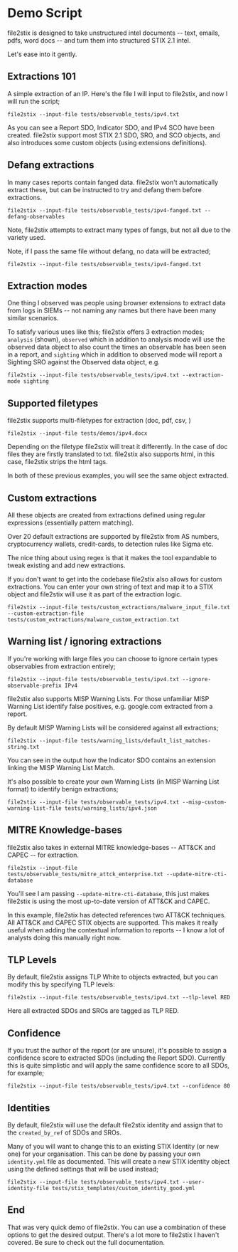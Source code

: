 # Demo Script

file2stix is designed to take unstructured intel documents -- text, emails, pdfs, word docs -- and turn them into structured STIX 2.1 intel.

Let's ease into it gently.

## Extractions 101

A simple extraction of an IP. Here's the file I will input to file2stix, and now I will run the script;

```shell
file2stix --input-file tests/observable_tests/ipv4.txt
```

As you can see a Report SDO, Indicator SDO, and IPv4 SCO have been created. file2stix support most STIX 2.1 SDO, SRO, and SCO objects, and also introduces some custom objects (using extensions definitions).

## Defang extractions

In many cases reports contain fanged data. file2stix won't automatically extract these, but can be instructed to try and defang them before extractions.

```shell
file2stix --input-file tests/observable_tests/ipv4-fanged.txt --defang-observables
```

Note, file2stix attempts to extract many types of fangs, but not all due to the variety used.

Note, if I pass the same file without defang, no data will be extracted;

```shell
file2stix --input-file tests/observable_tests/ipv4-fanged.txt
```

## Extraction modes

One thing I observed was people using browser extensions to extract data from logs in SIEMs -- not naming any names but there have been many similar scenarios.

To satisfy various uses like this; file2stix offers 3 extraction modes; `analysis` (shown), `observed` which in addition to analysis mode will use the observed data object to also count the times an observable has been seen in a report, and `sighting` which in addition to observed mode will report a Sighting SRO against the Observed data object, e.g.

```shell
file2stix --input-file tests/observable_tests/ipv4.txt --extraction-mode sighting
```

## Supported filetypes

file2stix supports multi-filetypes for extraction (doc, pdf, csv, )

```shell
file2stix --input-file tests/demos/ipv4.docx
```

Depending on the filetype file2stix will treat it differently. In the case of doc files they are firstly translated to txt. file2stix also supports html, in this case, file2stix strips the html tags.

In both of these previous examples, you will see the same object extracted.

## Custom extractions

All these objects are created from extractions defined using regular expressions (essentially pattern matching). 

Over 20 default extractions are supported by file2stix from AS numbers, cryptocurrency wallets, credit-cards, to detection rules like Sigma etc.

The nice thing about using regex is that it makes the tool expandable to tweak existing and add new extractions.

If you don't want to get into the codebase file2stix also allows for custom extractions. You can enter your own string of text and map it to a STIX object and file2stix will use it as part of the extraction logic.

```shell
file2stix --input-file tests/custom_extractions/malware_input_file.txt --custom-extraction-file tests/custom_extractions/malware_custom_extraction.txt

```

## Warning list / ignoring extractions

If you're working with large files you can choose to ignore certain types observables from extraction entirely;

```shell
file2stix --input-file tests/observable_tests/ipv4.txt --ignore-observable-prefix IPv4

```

file2stix also supports MISP Warning Lists. For those unfamiliar MISP Warning List identify false positives, e.g. google.com extracted from a report.

By default MISP Warning Lists will be considered against all extractions;

```shell
file2stix --input-file tests/warning_lists/default_list_matches-string.txt
```

You can see in the output how the Indicator SDO contains an extension linking the MISP Warning List Match.

It's also possible to create your own Warning Lists (in MISP Warning List format) to identify benign extractions;

```shell
file2stix --input-file tests/observable_tests/ipv4.txt --misp-custom-warning-list-file tests/warning_lists/ipv4.json
```

## MITRE Knowledge-bases

file2stix also takes in external MITRE knowledge-bases -- ATT&CK and CAPEC -- for extraction.

```shell
file2stix --input-file tests/observable_tests/mitre_attck_enterprise.txt --update-mitre-cti-database
```

You'll see I am passing `--update-mitre-cti-database`, this just makes file2stix is using the most up-to-date version of ATT&CK and CAPEC.

In this example, file2stix has detected references two ATT&CK techniques. All ATT&CK and CAPEC STIX objects are supported. This makes it really useful when adding the contextual information to reports -- I know a lot of analysts doing this manually right now.

## TLP Levels

By default, file2stix assigns TLP White to objects extracted, but you can modify this by specifying TLP levels:

```shell
file2stix --input-file tests/observable_tests/ipv4.txt --tlp-level RED
```

Here all extracted SDOs and SROs are tagged as TLP RED.

## Confidence

If you trust the author of the report (or are unsure), it's possible to assign a confidence score to extracted SDOs (including the Report SDO). Currently this is quite simplistic and will apply the same confidence score to all SDOs, for example;

```shell
file2stix --input-file tests/observable_tests/ipv4.txt --confidence 80
```

## Identities

By default, file2stix will use the default file2stix identity and assign that to the `created_by_ref` of SDOs and SROs. 

Many of you will want to change this to an existing STIX Identity (or new one) for your organisation. This can be done by passing your own `identity.yml` file as documented. This will create a new STIX identity object using the defined settings that will be used instead;

```shell
file2stix --input-file tests/observable_tests/ipv4.txt --user-identity-file tests/stix_templates/custom_identity_good.yml
```` 

## End

That was very quick demo of file2stix. You can use a combination of these options to get the desired output. There's a lot more to file2stix I haven't covered. Be sure to check out the full documentation.